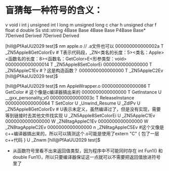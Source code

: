 # 盲猜每一种符号的含义：
v       void
i       int
j       unsigned int
l       long
m       unsigned long
c       char
h       unsigned char
f       float
d       double
Ss      std::string
4Base   Base
4Base   Base
P4Base  Base*
7Derived        Derived
7Derived        Derived

[hill@PfAaUU2029 test]$ nm apple.o  // .a文件也可以
000000000000002a T _ZN5Apple8GetColorEv # T表示代码段，_ZN<类名的长度：5><类名：Apple><函数名的长度：8><函数名：GetColor>E<形参类型：void>
0000000000000014 T _ZN5Apple8SetColorEi
0000000000000000 T _ZN5AppleC1Ev #？这是构造函数？
0000000000000000 T _ZN5AppleC2Ev
[hill@PfAaUU2029 test]$

[hill@PfAaUU2029 test]$ nm AppleWrapper.o 
0000000000000086 T GetColor # 这个像是c编译器搞出来的
0000000000000000 T GetInstance
                 U __gxx_personality_v0
000000000000003c T ReleaseInstance
0000000000000064 T SetColor
                 U _Unwind_Resume
                 U _ZdlPv
                 U _ZN5Apple8GetColorEv # U表示未定义，虽然编译过了，但是没有实现，需要等到链接时去其他文件找实现
                 U _ZN5Apple8SetColorEi
                 U _ZN5AppleC1Ev
0000000000000000 W _ZN8tagAppleC1Ev
0000000000000000 W _ZN8tagAppleC2Ev
0000000000000000 n _ZN8tagAppleC5Ev #这个又像是c++编译器搞出来的，所以可以猜测这个.o可能是使用了extern "C" { 包了一层c++代码 }
                 U _Znwm
[hill@PfAaUU2029 test]$ 

- 从函数符号里看不出来返回值类型，因为程序中不可能同时存在 int Fun1() 和 double Fun1()，所以只要编译器保证这一点就可以不需要把返回值放进符号里了